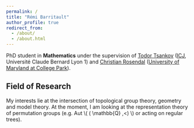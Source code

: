 ```yaml
---
permalink: /
title: "Rémi Barritault"
author_profile: true
redirect_from: 
  - /about/
  - /about.html
---
```


PhD student in __Mathematics__ under the supervision of [Todor Tsankov](https://math.univ-lyon1.fr/~tsankov/) ([ICJ](https://www.math.univ-lyon1.fr/), Université Claude Bernard Lyon 1) and [Christian Rosendal](https://sites.google.com/view/christian-rosendal) ([University of Maryland at College Park](https://www-math.umd.edu/)).

## Field of Research

My interests lie at the intersection of topological group theory, geometry and model theory. At the moment, I am looking at the representation theory of permutation groups (e.g. Aut \\( ( \mathbb{Q} ,<) \\) or acting on regular trees). 
